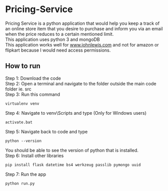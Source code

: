 # Pricing-Service
Pricing Service is a python application that would help you keep a track of an online store item that you desire to purchase and inform you via an email when the price reduces to a certain mentioned limit.  
This application uses python 3 and mongoDB    
This application works well for www.johnlewis.com and not for amazon or flipkart because I would need access permissions.

## How to run
Step 1: Download the code  
Step 2: Open a terminal and navigate to the folder outside the main code folder ie. src  
Step 3: Run this command
```
virtualenv venv
```
Step 4: Navigate to venv\Scripts and type (Only for Windows users)
```
activate.bat
```
Step 5: Navigate back to code and type
```
python --version
```
You should be able to see the version of python that is installed.  
Step 6: Install other libraries
```
pip install flask datetime bs4 werkzeug passlib pymongo uuid
```
Step 7: Run the app
```
python run.py
```


